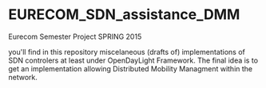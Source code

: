 # EURECOM_SDN_assistance_DMM

Eurecom Semester Project SPRING 2015

you'll find in this repository miscelaneous (drafts of)
implementations of SDN controlers at least under OpenDayLight
Framework. The final idea is to get an implementation allowing
Distributed Mobility Managment within the network.
